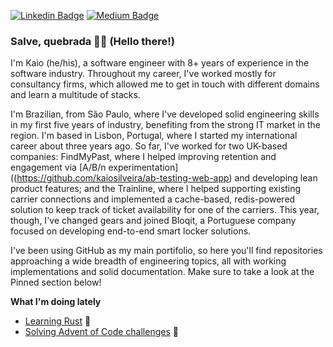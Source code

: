 [![Linkedin Badge](https://img.shields.io/badge/LinkedIn-0077B5?style=for-the-badge&logo=linkedin&logoColor=white)](https://www.linkedin.com/in/kaio-silveira/)
[![Medium Badge](https://img.shields.io/badge/Medium-12100E?style=for-the-badge&logo=medium&logoColor=white)](https://medium.com/@kaiosilveira)

### Salve, quebrada ✊🏽 (Hello there!)

I'm Kaio (he/his), a software engineer with 8+ years of experience in the software industry. Throughout my career, I've worked mostly for consultancy firms, which allowed me to get in touch with different domains and learn a multitude of stacks.

I'm Brazilian, from São Paulo, where I've developed solid engineering skills in my first five years of industry, benefiting from the strong IT market in the region. I'm based in Lisbon, Portugal, where I started my international career about three years ago. So far, I've worked for two UK-based companies: FindMyPast, where I helped improving retention and engagement via [A/B/n experimentation]((https://github.com/kaiosilveira/ab-testing-web-app) and developing lean product features; and the Trainline, where I helped supporting existing carrier connections and implemented a cache-based, redis-powered solution to keep track of ticket availability for one of the carriers. This year, though, I've changed gears and joined Bloqit, a Portuguese company focused on developing end-to-end smart locker solutions.

I've been using GitHub as my main portifolio, so here you'll find repositories approaching a wide breadth of engineering topics, all with working implementations and solid documentation. Make sure to take a look at the Pinned section below!

**What I'm doing lately**
- [Learning Rust](https://github.com/kaiosilveira/the-rust-programming-language) 🦀
- [Solving Advent of Code challenges](https://github.com/kaiosilveira/advent-of-code-2022) 🎄
